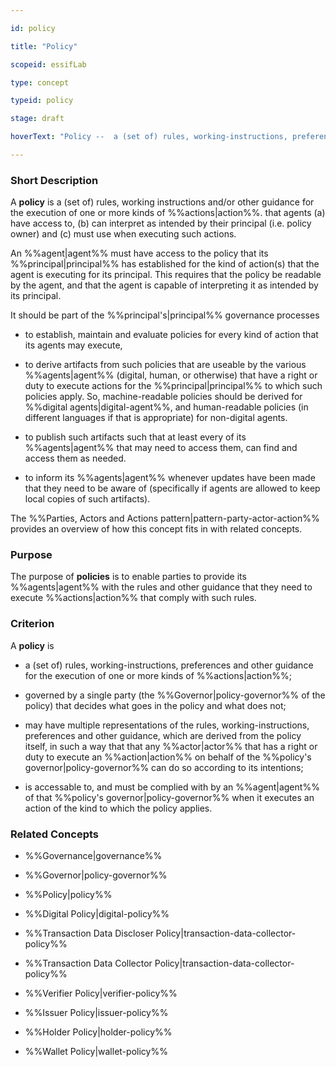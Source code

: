 ```yaml
---

id: policy

title: "Policy"

scopeid: essifLab

type: concept

typeid: policy

stage: draft

hoverText: "Policy --  a (set of) rules, working-instructions, preferences and other guidance for the execution of one or more kinds of Actions, that Agents (a) have access to, (b) can interpret as intended by their Principal (i.e. policy Owner) and (c) must use when executing such Actions."

---
```




### Short Description

A **policy** is a (set of) rules, working instructions and/or other guidance for the execution of one or more kinds of %%actions|action%%.  that agents (a) have access to, (b) can interpret as intended by their principal (i.e. policy owner) and (c) must use when executing such actions.



An %%agent|agent%% must have access to the policy that its %%principal|principal%% has established for the kind of action(s) that the agent is executing for its principal. This requires that the policy be readable by the agent, and that the agent is capable of interpreting it as intended by its principal.



It should be part of the %%principal's|principal%% governance processes 



- to establish, maintain and evaluate policies for every kind of action that its agents may execute, 

- to derive artifacts from such policies that are useable by the various %%agents|agent%% (digital, human, or otherwise) that have a right or duty to execute actions for the %%principal|principal%% to which such policies apply. So, machine-readable policies should be derived for %%digital agents|digital-agent%%, and human-readable policies (in different languages if that is appropriate) for non-digital agents. 

- to publish such artifacts such that at least every of its %%agents|agent%% that may need to access them, can find and access them as needed.

- to inform its %%agents|agent%% whenever updates have been made that they need to be aware of (specifically if agents are allowed to keep local copies of such artifacts).



The %%Parties, Actors and Actions pattern|pattern-party-actor-action%% provides an overview of how this concept fits in with related concepts.



### Purpose

The purpose of **policies** is to enable parties to provide its %%agents|agent%% with the rules and other guidance that they need to execute %%actions|action%% that comply with such rules. 



### Criterion

A **policy** is 

- a (set of) rules, working-instructions, preferences and other guidance for the execution of one or more kinds of %%actions|action%%;

- governed by a single party (the %%Governor|policy-governor%% of the policy) that decides what goes in the policy and what does not;

- may have multiple representations of the rules, working-instructions, preferences and other guidance, which are derived from the policy itself, in such a way that that any %%actor|actor%% that has a right or duty to execute an %%action|action%% on behalf of the  %%policy's governor|policy-governor%% can do so according to its intentions; 

- is accessable to, and must be complied with by an %%agent|agent%% of that %%policy's governor|policy-governor%% when it executes an action of the kind to which the policy applies.



### Related Concepts

- %%Governance|governance%%

- %%Governor|policy-governor%%

- %%Policy|policy%%

- %%Digital Policy|digital-policy%%

- %%Transaction Data Discloser Policy|transaction-data-collector-policy%%

- %%Transaction Data Collector Policy|transaction-data-collector-policy%%

- %%Verifier Policy|verifier-policy%%

- %%Issuer Policy|issuer-policy%%

- %%Holder Policy|holder-policy%%

- %%Wallet Policy|wallet-policy%%